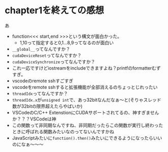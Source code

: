 # chapter1を終えての感想

あ

- function<<< start,end >>>という構文が面白かった。
  - 1,10って指定すると0,1...8,9ってなるのが面白い
- `__global__`ってなんですか？
- `cudaDeviceReset`ってなんですか？
- `cudaDeviceSynchronize`ってなんですか？
- これ一応ですけどiostreamをincludeできますよね？printfのformatterむずすぎ。
- vscodeのremote sshすごすぎ
- vscodeをremote sshすると拡張機能が全部消えるのちょっとじれったい
- `threadIdx`ってなんですか？
- `threadIdx.x`が`unsigned int`で、あっ32bitなんだなぁ～と(そりゃスレッド数が32bitの限界超えたらやばいか)
- VSCodeのC/C++ ExtenstionにCUDAサポートされてるの、神すぎませんか？？？VSCodeは神
- この関数って非同期なんですね、非同期だったらこの関数が実行し終わったときに呼ばれる関数みたいなのってないんですかね
- JavaScriptみたいに`function().then()`みたいにできるようになったらいいのになぁ～～～
